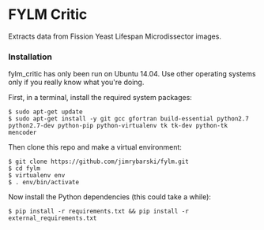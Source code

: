 FYLM Critic
====
Extracts data from Fission Yeast Lifespan Microdissector images.

### Installation

fylm_critic has only been run on Ubuntu 14.04. Use other operating systems only if you really
know what you're doing.

First, in a terminal, install the required system packages:

    $ sudo apt-get update
    $ sudo apt-get install -y git gcc gfortran build-essential python2.7 python2.7-dev python-pip python-virtualenv tk tk-dev python-tk mencoder

Then clone this repo and make a virtual environment:

    $ git clone https://github.com/jimrybarski/fylm.git
    $ cd fylm
    $ virtualenv env
    $ . env/bin/activate

Now install the Python dependencies (this could take a while):

    $ pip install -r requirements.txt && pip install -r external_requirements.txt
